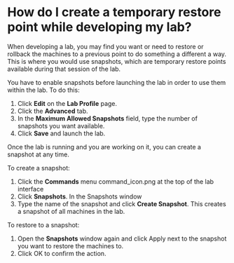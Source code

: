 # How do I create a temporary restore point while developing my lab?

When developing a lab, you may find you want or need to restore or rollback the machines to a previous point to do something a different a way. This is where you would use snapshots, which are temporary restore points available during that session of the lab.

You have to enable snapshots before launching the lab in order to use them within the lab. To do this:

1. Click **Edit** on the **Lab Profile** page. 
1. Click the **Advanced** tab.
1. In the **Maximum Allowed Snapshots** field, type the number of snapshots you want available. 
1. Click **Save** and launch the lab.

Once the lab is running and you are working on it, you can create a snapshot at any time.

To create a snapshot:

1. Click the **Commands** menu command_icon.png at the top of the lab interface
1. Click **Snapshots**. In the Snapshots window
1. Type the name of the snapshot and click **Create Snapshot**. This creates a snapshot of all machines in the lab.

To restore to a snapshot:

1. Open the **Snapshots** window again and click Apply next to the snapshot you want to restore the machines to. 
1. Click OK to confirm the action.
